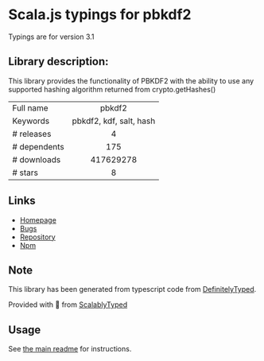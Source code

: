 
# Scala.js typings for pbkdf2

Typings are for version 3.1

## Library description:
This library provides the functionality of PBKDF2 with the ability to use any supported hashing algorithm returned from crypto.getHashes()

|                    |                 |
| ------------------ | :-------------: |
| Full name          | pbkdf2 |
| Keywords           | pbkdf2, kdf, salt, hash |
| # releases         | 4 |
| # dependents       | 175 |
| # downloads        | 417629278 |
| # stars            | 8 |

## Links
- [Homepage](https://github.com/crypto-browserify/pbkdf2)
- [Bugs](https://github.com/crypto-browserify/pbkdf2/issues)
- [Repository](https://github.com/crypto-browserify/pbkdf2)
- [Npm](https://www.npmjs.com/package/pbkdf2)
    


## Note
This library has been generated from typescript code from [DefinitelyTyped](https://definitelytyped.org).

Provided with :purple_heart: from [ScalablyTyped](https://github.com/oyvindberg/ScalablyTyped)

## Usage
See [the main readme](../../readme.md) for instructions.


